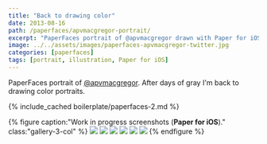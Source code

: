 ```yaml
---
title: "Back to drawing color"
date: 2013-08-16
path: /paperfaces/apvmacgregor-portrait/
excerpt: "PaperFaces portrait of @apvmacgregor drawn with Paper for iOS on an iPad."
image: ../../assets/images/paperfaces-apvmacgregor-twitter.jpg
categories: [paperfaces]
tags: [portrait, illustration, Paper for iOS]
---
```


PaperFaces portrait of [@apvmacgregor](https://twitter.com/apvmacgregor). After days of gray I'm back to drawing color portraits.

{% include_cached boilerplate/paperfaces-2.md %}

{% figure caption:"Work in progress screenshots (**Paper for iOS**)." class:"gallery-3-col" %}
[![](../../assets/images/paperfaces-apvmacgregor-process-1-600.jpg)](../../assets/images/paperfaces-apvmacgregor-process-1-lg.jpg)
[![](../../assets/images/paperfaces-apvmacgregor-process-2-600.jpg)](../../assets/images/paperfaces-apvmacgregor-process-2-lg.jpg)
[![](../../assets/images/paperfaces-apvmacgregor-process-3-600.jpg)](../../assets/images/paperfaces-apvmacgregor-process-3-lg.jpg)
[![](../../assets/images/paperfaces-apvmacgregor-process-4-600.jpg)](../../assets/images/paperfaces-apvmacgregor-process-4-lg.jpg)
[![](../../assets/images/paperfaces-apvmacgregor-process-5-600.jpg)](../../assets/images/paperfaces-apvmacgregor-process-5-lg.jpg)
[![](../../assets/images/paperfaces-apvmacgregor-process-6-600.jpg)](../../assets/images/paperfaces-apvmacgregor-process-6-lg.jpg)
{% endfigure %}
